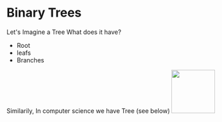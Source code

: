 # Binary Trees
Let's Imagine a Tree What does it have?
- Root
- leafs
- Branches

Similarily, In computer science we have Tree (see below)
<image height="100px" src = "src\1.png"></image>
